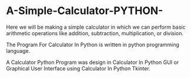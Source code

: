 # A-Simple-Calculator-PYTHON-
Here we will be making a simple calculator in which we can perform basic arithmetic operations like addition, subtraction, multiplication, or division.

The Program For Calculator In Python is written in python programming language.

A Calculator Python Program was design in Calculator In Python GUI or Graphical User Interface using Calculator In Python Tkinter.
